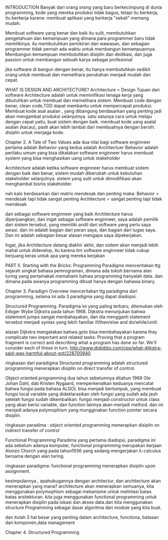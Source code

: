 INTRODUCTION
Banyak dari orang orang yang baru berkecimpung di dunia programming, kode yang mereka produksi
tidak bagus, tetapi itu berkerja, itu berkerja karena: membuat aplikasi yang berkerja "sekali"
memang mudah.

Membuat software yang benar dan baik itu sulit, membutuhkan pengetahuan dan kemampuan yang dimana
para programmer baru tidak memilikinya. itu membutuhkan pemikiran dan wawasan, dan sebagian programmer
tidak pernah ada waktu untuk membangun kemampuannya. Membangun kemampuan membutuhkan disiplin
dan dedikasi, dan juga passion untuk membangun sebuah karya sebagai profesional

jika software di bangun dengan benar, itu hanya membutuhkan sedikit orang untuk membuat dan memelihara
perubahan menjadi mudah dan cepat.

WHAT IS DESIGN AND ARCHITECTURE?
Architecture = Design
Tujuan dari software Architecture adalah untuk meminifikasi tenaga kerja yang dibutuhkan untuk
membuat dan memelihara sistem.
Membuat code dangan benar, clean code,TDD dapat membantu untuk mempercepat produksi.
Membuat kode asal asalan , yang dibangung berdasarkan yang penting jadi akan mengambat produksi
selanjutnya.
satu satunya cara untuk melaju dengan cepat yaitu, buat sistem dengan baik.
membuat kode yang asalal asalan (kacau), pasti akan lebih lambat dari membuatnya dengan bersih.
disiplin untuk menjaga kode.

Chapter 2. A Tale of Two Values
ada dua nilai bagi software enginneer pertama adalah Behavior yang kedua adalah Architectuer
Behavior adalah perilaku umum yang bisa dikatakan software enginneer harus membuat system yang
bisa menghasikan uang untuk stakeholder

Architecture adalah ketika software enginneer harus membuat sistem dengan baik dan benar, sistem mudah
diberubah untuk kebutuhan stakeholder selanjutnya. sistem yang sulit untuk dimodifikasi akan menghambat
bisnis stakeholder.

nah kalo berdasarkan dari matrix mendesak dan penting maka:
Behavior = mendesak tapi tidak sangat penting
Architecture = sangat penting tapi tidak mendesak

dan sebagai software enginneer yang baik Architecture harus diperjuangkan, dan ingat sebagai software
enginneer, saya adalah pemilik dari sistem tersebut, yang memiliki andil dari software yang perlu
saya awasi. dan ini adalah bagian dari peran saya, dan bagian dari tugas saya.
Dan ini adalah sebagian besar alasan mengapa saya dipekerjakan.

Ingat, jika Architecture datang diakhir akhir, dan sistem akan menjadi lebih mahal untuk didevelop,
itu karena tim software enginneer tidak cukup berjuang keras untuk apa yang mereka kerjakan

PART II. Starting with the Bricks: Programming Paradigms
menceritakan ttg sejarah singkat bahasa pemrograman, dimana ada tokoh bernama alan turing yang
pertamakali memahami bahwa programming hanyalah data. dan dimana pada awanya programming dibuat hanya
dengan bahawa binary.

Chapter 3. Paradigm Overview
menceritakan ttg paradigma dari programming, selama ini ada 3 paradigma yang dapat diadopsi.

Structured Programming.
Paradigma ini yang paling terbaru, ditemukan oleh Edsger Wybe Dijkstra pada tahun 1968.
Dijkstra menunjukan bahwa statement jumps sangat menbahayakan, dan dia mengganti statement
tersebut menjadi syntax yang lebih familiar if/then/else and do/while/until.

alasan Dijkstra mengatakan bahwa goto bisa membahayakan karena they complicate two important
and related tasks: Proving that a program fragment is correct and describing what a program
has done so far.  We'll consider each of these in turn.
http://www.drdobbs.com/cpp/what-dijkstra-said-was-harmful-about-got/228700940

ringkasan dari paradigma Structured programming adalah
structured programming menerapkan disiplin on direct transfer of control.

Object oriented programming
dua tahun sebelumnya ditahun 1966 Ole Johan Dahl, dab Kristen Nygaard, memperkenalkan keduanya mencatat
bahwa fungsi pada bahasa ALGOL bisa menjadi bertumpuk, yang membuat fungsi local variable yang dideklarasikan
oleh fungsi yang sudah ada jauh setelah fungsi sudah dikembalikan.
fungsi menjadi constructor untuk class yang akan berisi variable, dan function lainnya
akan menjadi method. dan ini menjadi adanya polymophism yang mungginakan function pointer secara disiplin.

ringkasan paradima :
object oriented programming menerapkan disiplin on indirect transfer of control

Functional Programming
Paradima yang pertama diadopsi, paradigma ini ada sebelum adanya komputer,
functional programming merupakan kerjaan Alonzo Church  yang pada tahun1936 yang sedang
mengerjakan λ-calculus bersama dengan alan turing.

ringkasan paradigma:
functional programming menerapkan disiplin upon assignment.

kesimpulannya , apahubugannya dengan architectur, dan architecture akan menerapkan yang mana?
architecture akan menerapkan semuanya, kita menggunakan polymophism sebagai mekanisme untuk
melintasi batas batas arsitekturan. kita juga menggunakan functional programming untuk menerapkan
disiplin pada lokasi dan akses data.dan kita menggunakan structure Programming sebagai dasar
algoritma dari module yang kita buat.

dan itulah 3 hal besar yang penting dalam architecture, functiona, batasan dari komponen,data management

Chapter 4. Structured Programming



